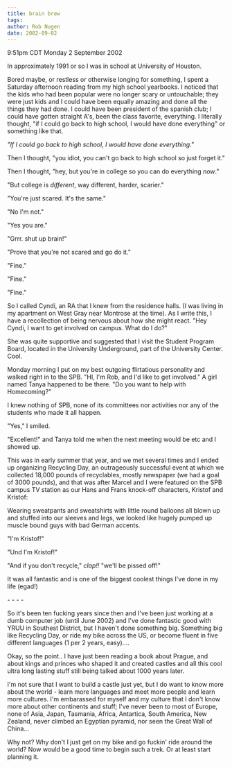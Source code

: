 ```yaml
---
title: brain brew
tags: 
author: Rob Nugen
date: 2002-09-02
---
```


<p class=date>9:51pm CDT Monday 2 September 2002</p>

<p>In approximately 1991 or so I was in school at University of
Houston.</p>

<p>Bored maybe, or restless or otherwise longing for something, I
spent a Saturday afternoon reading from my high school yearbooks.  I
noticed that the kids who had been popular were no longer scary or
untouchable; they were just kids and I could have been equally amazing
and done all the things they had done.  I could have been president of
the spanish club; I could have gotten straight A's, been the class
favorite, everything.  I literally thought, "if I could go back to
high school, I would have done everything" or something like that.</p>

<p class=message><em>"If I could go back to high school, I would have
done everything."</em></p>

<p>Then I thought, "you idiot, you can't go back to high school so
just forget it."</p>

<p>Then I thought, "hey, but you're in college so you can do
everything <em>now</em>."</p>

<p>"But college is <em>different</em>, way different, harder,
scarier."</p>

<p>"You're just scared.  It's the same."</p>

<p>"No I'm not."</p>

<p>"Yes you are."</p>

<p>"Grrr. shut up brain!"</p>

<p>"Prove that you're not scared and go do it."</p>

<p>"Fine."</p>

<p>"Fine."</p>

<p>"Fine."</p>

<p>So I called Cyndi, an RA that I knew from the residence halls.  (I
was living in my apartment on West Gray near Montrose at the time).
As I write this, I have a recollection of being nervous about how she
might react.  "Hey Cyndi, I want to get involved on campus.  What do I
do?"</p>

<p>She was quite supportive and suggested that I visit the Student
Program Board, located in the University Underground, part of the
University Center.  Cool.</p>

<p>Monday morning I put on my best outgoing flirtatious personality
and walked right in to the SPB.  "HI, I'm Rob, and I'd like to get
involved."  A girl named Tanya happened to be there.  "Do you want to
help with Homecoming?"</p>

<p>I knew nothing of SPB, none of its committees nor activities nor
any of the students who made it all happen.</p>

<p>"Yes," I smiled.</p>

<p>"Excellent!" and Tanya told me when the next meeting would be etc
and I showed up.</p>

<p>This was in early summer that year, and we met several times and I
ended up organizing Recycling Day, an outrageously successful event at
which we collected 18,000 pounds of recyclables, mostly newspaper (we
had a goal of 3000 pounds), and that was after Marcel and I were
featured on the SPB campus TV station as our Hans and Frans knock-off
characters, Kristof and Kristof:</p>

<p>Wearing sweatpants and sweatshirts with little round balloons all
blown up and stuffed into our sleeves and legs, we looked like hugely
pumped up muscle bound guys with bad German accents.</p>

<p>"I'm Kristof!"</p>

<p>"Und I'm Kristof!"</p>

<p>"And if you don't recycle," <em>clap!!</em> "we'll be pissed
off!"</p>

<p>It was all fantastic and is one of the biggest coolest things I've
done in my life (egad!)</p>

<p>- - - -</p>

<p>So it's been ten fucking years since then and I've been just
working at a dumb computer job (until June 2002) and I've done
fantastic good with YRUU in Southest District, but I haven't done
something big.  Something big like Recycling Day, or ride my bike
across the US, or become fluent in five different languages (1 per 2
years, easy)....  </p>

<p>Okay, so the point..  I have just been reading a book about Prague,
and  about kings and princes who shaped it and created castles and all
this cool ultra long lasting stuff still being talked about 1000 years
later.</p>

<p>I'm not sure that I want to build a castle just yet, but I do want
to know more about the world - learn more languages and meet more
people and learn more cultures.  I'm embarassed for myself and my
culture that I don't know more about other continents and stuff; I've
never been to most of Europe, none of Asia, Japan, Tasmania, Africa,
Antartica, South America, New Zealand, never climbed an Egyptian
pyramid, nor seen the Great Wall of China...</p>

<p>Why not?  Why don't I just get on my bike and go fuckin' ride
around the world?  Now would be a good time to begin such a trek.  Or
at least start planning it.</p>
